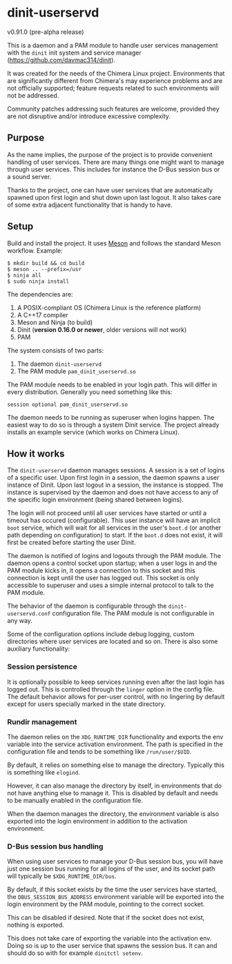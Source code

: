 # dinit-userservd

v0.91.0 (pre-alpha release)

This is a daemon and a PAM module to handle user services management with the
`dinit` init system and service manager (https://github.com/davmac314/dinit).

It was created for the needs of the Chimera Linux project. Environments that
are significantly different from Chimera's may experience problems and are not
officially supported; feature requests related to such environments will not
be addressed.

Community patches addressing such features are welcome, provided they are not
disruptive and/or introduce excessive complexity.

## Purpose

As the name implies, the purpose of the project is to provide convenient
handling of user services. There are many things one might want to manage
through user services. This includes for instance the D-Bus session bus
or a sound server.

Thanks to the project, one can have user services that are automatically
spawned upon first login and shut down upon last logout. It also takes
care of some extra adjacent functionality that is handy to have.

## Setup

Build and install the project. It uses [Meson](https://mesonbuild.com/) and
follows the standard Meson workflow. Example:

```
$ mkdir build && cd build
$ meson .. --prefix=/usr
$ ninja all
$ sudo ninja install
```

The dependencies are:

1) A POSIX-compliant OS (Chimera Linux is the reference platform)
2) A C++17 compiler
3) Meson and Ninja (to build)
4) Dinit (**version 0.16.0 or newer**, older versions will not work)
5) PAM

The system consists of two parts:

1) The daemon `dinit-userservd`
2) The PAM module `pam_dinit_userservd.so`

The PAM module needs to be enabled in your login path. This will differ in
every distribution. Generally you need something like this:

```
session optional pam_dinit_userservd.so
```

The daemon needs to be running as superuser when logins happen. The easiest
way to do so is through a system Dinit service. The project already installs
an example service (which works on Chimera Linux).

## How it works

The `dinit-userservd` daemon manages sessions. A session is a set of logins
of a specific user. Upon first login in a session, the daemon spawns a user
instance of Dinit. Upon last logout in a session, the instance is stopped.
The instance is supervised by the daemon and does not have access to any
of the specific login environment (being shared between logins).

The login will not proceed until all user services have started or until
a timeout has occured (configurable). This user instance will have an
implicit `boot` service, which will wait for all services in the user's
`boot.d` (or another path depending on configuration) to start. If the
`boot.d` does not exist, it will first be created before starting the
user Dinit.

The daemon is notified of logins and logouts through the PAM module. The
daemon opens a control socket upon startup; when a user logs in and the PAM
module kicks in, it opens a connection to this socket and this connection
is kept until the user has logged out. This socket is only accessible to
superuser and uses a simple internal protocol to talk to the PAM module.

The behavior of the daemon is configurable through the `dinit-userservd.conf`
configuration file. The PAM module is not configurable in any way.

Some of the configuration options include debug logging, custom directories
where user services are located and so on. There is also some auxiliary
functionality:

### Session persistence

It is optionally possible to keep services running even after the last login
has logged out. This is controlled through the `linger` option in the config
file. The default behavior allows for per-user control, with no lingering by
default except for users specially marked in the state directory.

### Rundir management

The daemon relies on the `XDG_RUNTIME_DIR` functionality and exports the env
variable into the service activation environment. The path is specified in
the configuration file and tends to be something like `/run/user/$UID`.

By default, it relies on something else to manage the directory. Typically
this is something like `elogind`.

However, it can also manage the directory by itself, in environments that
do not have anything else to manage it. This is disabled by default and
needs to be manually enabled in the configuration file.

When the daemon manages the directory, the environment variable is also
exported into the login environment in addition to the activation environment.

### D-Bus session bus handling

When using user services to manage your D-Bus session bus, you will have just
one session bus running for all logins of the user, and its socket path will
typically be `$XDG_RUNTIME_DIR/bus`.

By default, if this socket exists by the time the user services have started,
the `DBUS_SESSION_BUS_ADDRESS` environment variable will be exported into
the login environment by the PAM module, pointing to the correct socket.

This can be disabled if desired. Note that if the socket does not exist,
nothing is exported.

This does not take care of exporting the variable into the activation env.
Doing so is up to the user service that spawns the session bus. It can and
should do so with for example `dinitctl setenv`.
